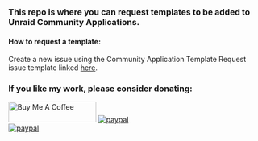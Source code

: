 
<h3>This repo is where you can request templates to be added to Unraid Community Applications.</h3>

<h4>How to request a template:</h4>

<p>Create a new issue using the Community Application Template Request issue template linked <a href="https://github.com/bravohotel91/unraid-templates/issues/new?assignees=&labels=Template+Request&projects=&template=template-request.md&title=Community+Application+Template+Request+-+%3Capplication+name%3E">here</a>.</p>

<h3>If you like my work, please consider donating:</h3>
<div><a href="https://www.buymeacoffee.com/bravohotel91" target="_blank"><img src="https://cdn.buymeacoffee.com/buttons/default-orange.png" alt="Buy Me A Coffee" height="41" width="174"></a>
  <a href="https://www.paypal.me/bhous1">
      <img src="https://www.paypalobjects.com/en_US/i/btn/btn_donateCC_LG.gif" alt="paypal">
  </a></div>

   <a href="https://www.paypal.me/bhous1">
      <img src="PNG/blue.png" alt="paypal">
  </a>